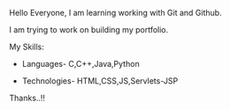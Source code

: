 Hello Everyone, I am learning working with Git and Github.

I am trying to work on building my portfolio.

My Skills:

* Languages- C,C++,Java,Python

* Technologies- HTML,CSS,JS,Servlets-JSP

Thanks..!!
